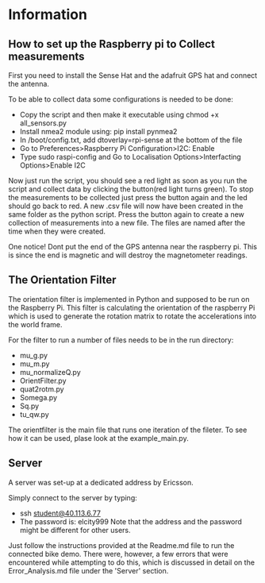 # Information

## How to set up the Raspberry pi to Collect measurements

First you need to install the Sense Hat and the adafruit GPS hat and connect the antenna.

To be able to collect data some configurations is needed to be done:
* Copy the script and then make it executable using chmod +x all_sensors.py
* Install nmea2 module using: pip install pynmea2
* In /boot/config.txt,  add dtoverlay=rpi-sense at the bottom of the file
* Go to Preferences>Raspberry Pi Configuration>I2C: Enable
* Type sudo raspi-config and Go to Localisation Options>Interfacting Options>Enable I2C

Now just run the script, you should see a red light as soon as you run the script and collect data by clicking the button(red light turns green).
To stop the measurements to be collected just press the button again and the led should go back to red. A new .csv file will now have been created in the same folder as the python script. Press the button again to create a new collection of measurements into a new file. The files are named after the time when they were created.

One notice! Dont put the end of the GPS antenna near the raspberry pi. This is since the end is magnetic and will destroy the magnetometer readings.



## The Orientation Filter
The orientation filter is implemented in Python and supposed to be run on the Raspberry Pi. This filter is calculating the orientation of the raspberry Pi which is used to generate the rotation matrix to rotate the accelerations into the world frame.

For the filter to run a number of files needs to be in the run directory:
* mu_g.py
* mu_m.py
* mu_normalizeQ.py
* OrientFilter.py
* quat2rotm.py
* Somega.py
* Sq.py
* tu_qw.py

The orientfilter is the main file that runs one iteration of the fileter. To see how it can be used, plase look at the example_main.py.

## Server
A server was set-up at a dedicated address by Ericsson. 

Simply connect to the server by typing:
* ssh student@40.113.6.77 
* The password is: elcity999
Note that the address and the password might be different for other users.

Just follow the instructions provided at the Readme.md file to run the connected bike demo. There were, however, a few errors that were encountered while attempting to do this, which is discussed in detail on the Error_Analysis.md file under the 'Server' section.
